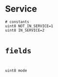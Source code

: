 # Service

<div class="highlight"><pre><code># constants
uint8 NOT_IN_SERVICE=1
uint8 IN_SERVICE=2

# fields
uint8 mode
</code></pre></div>
